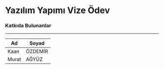 <h1>Yazılım Yapımı Vize Ödev</h1>

<h3>Katkıda Bulunanlar</h3>
<hr>


| Ad     | Soyad |
| ---      | ---       |
| Kaan | ÖZDEMİR        |
| Murat  | AĞYÜZ        |
